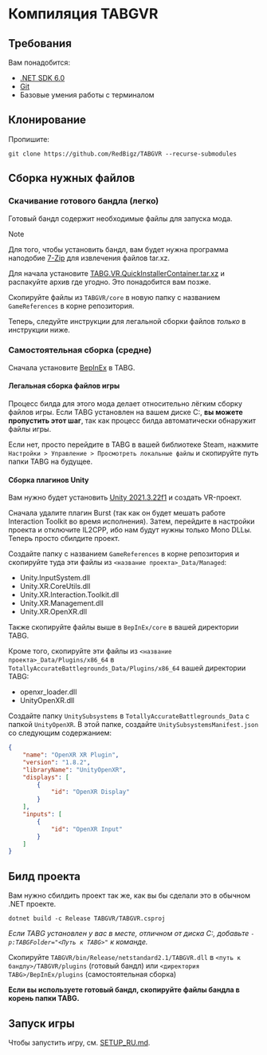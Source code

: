 # Компиляция TABGVR

## Требования
Вам понадобится:
- [.NET SDK 6.0](https://dotnet.microsoft.com/en-us/download/dotnet/6.0)
- [Git](https://git-scm.com/)
- Базовые умения работы с терминалом

## Клонирование
Пропишите:
```shell
git clone https://github.com/RedBigz/TABGVR --recurse-submodules
```

## Сборка нужных файлов

### Скачивание готового бандла (легко)
Готовый бандл содержит необходимые файлы для запуска мода.

> [!NOTE]
> Для того, чтобы установить бандл, вам будет нужна программа наподобие [7-Zip](https://www.7-zip.org/) для извлечения файлов tar.xz.

Для начала установите [TABG.VR.QuickInstallerContainer.tar.xz](https://redbigz.com/lfs/TABG.VR.QuickInstallerContainer.tar.xz) и распакуйте архив где угодно. Это понадобится вам позже.

Скопируйте файлы из `TABGVR/core` в новую папку с названием `GameReferences` в корне репозитория.

Теперь, следуйте инструкции для легальной сборки файлов *только* в инструкции ниже.

### Самостоятельная сборка (средне)

Сначала установите [BepInEx](https://github.com/BepInEx/BepInEx) в TABG.

#### Легальная сборка файлов игры 
Процесс билда для этого мода делает относительно лёгким сборку файлов игры. Если TABG установлен на вашем диске C:, **вы можете пропустить этот шаг**, так как процесс билда автоматически обнаружит файлы игры.

Если нет, просто перейдите в TABG в вашей библиотеке Steam, нажмите `Настройки > Управление > Просмотреть локальные файлы` и скопируйте путь папки TABG на будущее.

#### Сборка плагинов Unity
Вам нужно будет установить [Unity 2021.3.22f1](https://unity.com/releases/editor/whats-new/2021.3.22) и создать VR-проект.

Сначала удалите плагин Burst (так как он будет мешать работе Interaction Toolkit во время исполнения). Затем, перейдите в настройки проекта и отключите IL2CPP, ибо нам будут нужны только Mono DLLы. Теперь просто сбилдите проект.

Создайте папку с названием `GameReferences` в корне репозитория и скопируйте туда эти файлы из `<название проекта>_Data/Managed`:
- Unity.InputSystem.dll
- Unity.XR.CoreUtils.dll
- Unity.XR.Interaction.Toolkit.dll
- Unity.XR.Management.dll
- Unity.XR.OpenXR.dll

Также скопируйте файлы выше в `BepInEx/core` в вашей директории TABG.

Кроме того, скопируйте эти файлы из `<название проекта>_Data/Plugins/x86_64` в `TotallyAccurateBattlegrounds_Data/Plugins/x86_64` вашей директории TABG:
- openxr_loader.dll
- UnityOpenXR.dll

Создайте папку `UnitySubsystems` в `TotallyAccurateBattlegrounds_Data` с папкой `UnityOpenXR`.
В этой папке, создайте `UnitySubsystemsManifest.json` со следующим содержанием:
```json
{
    "name": "OpenXR XR Plugin",
    "version": "1.8.2",
    "libraryName": "UnityOpenXR",
    "displays": [
        {
            "id": "OpenXR Display"
        }
    ],
    "inputs": [
        {
            "id": "OpenXR Input"
        }
    ]
}
```

## Билд проекта
Вам нужно сбилдить проект так же, как вы бы сделали это в обычном .NET проекте.

```shell
dotnet build -c Release TABGVR/TABGVR.csproj
```
*Если TABG установлен у вас в месте, отличном от диска C:, добавьте `-p:TABGFolder="<Путь к TABG>"` к команде.*

Скопируйте `TABGVR/bin/Release/netstandard2.1/TABGVR.dll` в `<путь к бандлу>/TABGVR/plugins` (готовый бандл) или `<директория TABG>/BepInEx/plugins` (самостоятельная сборка)

**Если вы используете готовый бандл, скопируйте файлы бандла в корень папки TABG.**

## Запуск игры
Чтобы запустить игру, см. [SETUP_RU.md](SETUP_RU.md).